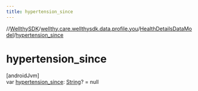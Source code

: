 ```yaml
---
title: hypertension_since
---
```

//[WellthySDK](../../../index.html)/[wellthy.care.wellthysdk.data.profile.you](../index.html)/[HealthDetailsDataModel](index.html)/[hypertension_since](hypertension_since.html)



# hypertension_since



[androidJvm]\
var [hypertension_since](hypertension_since.html): [String](https://kotlinlang.org/api/latest/jvm/stdlib/kotlin/-string/index.html)? = null




